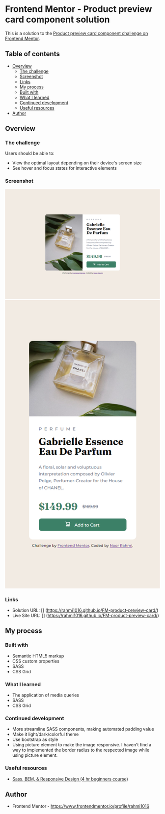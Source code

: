 # Frontend Mentor - Product preview card component solution

This is a solution to the [Product preview card component challenge on Frontend Mentor](https://www.frontendmentor.io/challenges/product-preview-card-component-GO7UmttRfa).

## Table of contents

- [Overview](#overview)
  - [The challenge](#the-challenge)
  - [Screenshot](#screenshot)
  - [Links](#links)
  - [My process](#my-process)
  - [Built with](#built-with)
  - [What I learned](#what-i-learned)
  - [Continued development](#continued-development)
  - [Useful resources](#useful-resources)
- [Author](#author)

## Overview

### The challenge

Users should be able to:

- View the optimal layout depending on their device's screen size
- See hover and focus states for interactive elements

### Screenshot

![](./screenshot/Frontend%20Mentor%20-%20Product%20preview%20card%20component%20-%20desktop.png)
![](./screenshot/Frontend%20Mentor%20-%20Product%20preview%20card%20component%20-%20mobile.png)

### Links

- Solution URL: [] (https://rahmi1016.github.io/FM-product-preview-card/)
- Live Site URL: [] (https://rahmi1016.github.io/FM-product-preview-card/)

## My process

### Built with

- Semantic HTML5 markup
- CSS custom properties
- SASS
- CSS Grid

### What I learned

- The application of media queries
- SASS
- CSS Grid

### Continued development

- More streamline SASS components, making automated padding value
- Make it light/dark/colorful theme
- Use bootstrap as style
- Using picture element to make the image responsive. I haven't find a way to implemented the border radius to the respected image while using picture element.

### Useful resources

- [Sass, BEM, & Responsive Design (4 hr beginners course)](https://www.youtube.com/watch?v=jfMHA8SqUL4&list=PLbMLPFZIPZvWkDw9J6ISTBA2zHkScDiCM&index=9)

## Author

- Frontend Mentor - https://www.frontendmentor.io/profile/rahmi1016
